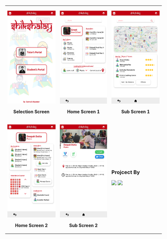 <table align="center">
  <tbody>
    <tr>
      <td>
        <p align="center"><img height="300px" src="design-frames/Selection Screen.png" /></p>
        <p align="center"><b>Selection Screen</b></p>
      </td>
      <td>
        <p align="center"><img height="300" src="design-frames/Home Screen 1.png" /></p>
        <p align="center"><b>Home Screen 1</b></p>
      </td>
      <td>
        <p align="center"><img height="300" src="design-frames/Sub Screen 1.png" /></p>
        <p align="center"><b>Sub Screen 1</b></p>
      </td>
    </tr>
    <tr>
      <td>
        <p align="center"><img height="300" src="design-frames/Home Screen 2.png" /></p>
        <p align="center"><b>Home Screen 2</b>
      </td>
      <td>
        <p align="center"><img height="300" src="design-frames/Sub Screen 2.png" /></p>
        <p align="center"><b>Sub Screen 2</b></p>
      </td>
      <td>
        <p align="center"><h3>Projcect By</h3>
            <a href="https://www.linkedin.com/in/suvrashaw"><img src="https://img.shields.io/badge/-Suvra Shaw-blue?style=flat-square&logo=Linkedin&logoColor=white"/></a>
            <a href="https://www.linkedin.com/in/kaustav-roy-8070111a3"><img src="https://img.shields.io/badge/-Kaustav Roy-blue?style=flat-square&logo=Linkedin&logoColor=white"/></a>
        </p>
      </td>
    </tr>
  </tbody>
</table>

